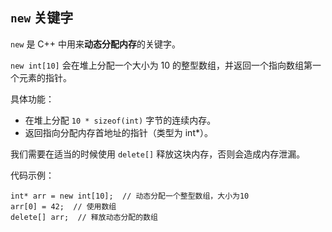## `new` 关键字
`new` 是 C++ 中用来**动态分配内存**的关键字。

`new int[10]` 会在堆上分配一个大小为 10 的整型数组，并返回一个指向数组第一个元素的指针。

具体功能：

* 在堆上分配 `10 * sizeof(int)` 字节的连续内存。
* 返回指向分配内存首地址的指针（类型为 int*）。

我们需要在适当的时候使用 `delete[]` 释放这块内存，否则会造成内存泄漏。

代码示例：

    int* arr = new int[10];  // 动态分配一个整型数组，大小为10
    arr[0] = 42;  // 使用数组
    delete[] arr;  // 释放动态分配的数组

